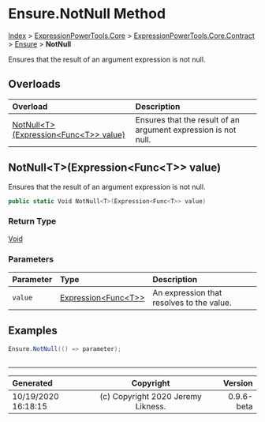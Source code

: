 ﻿# Ensure.NotNull Method

[Index](../index.md) > [ExpressionPowerTools.Core](ExpressionPowerTools.Core.a.md) > [ExpressionPowerTools.Core.Contract](ExpressionPowerTools.Core.Contract.n.md) > [Ensure](ExpressionPowerTools.Core.Contract.Ensure.cs.md) > **NotNull**

Ensures that the result of an argument expression is
            not null.

## Overloads

| Overload | Description |
| :-- | :-- |
| [NotNull&lt;T>(Expression&lt;Func&lt;T>> value)](#notnulltexpressionfunct-value) | Ensures that the result of an argument expression is            not null. |
## NotNull&lt;T>(Expression&lt;Func&lt;T>> value)

Ensures that the result of an argument expression is
            not null.

```csharp
public static Void NotNull<T>(Expression<Func<T>> value)
```

### Return Type

 [Void](https://docs.microsoft.com/dotnet/api/system.void) 

### Parameters

| Parameter | Type | Description |
| :-- | :-- | :-- |
| `value` | [Expression&lt;Func&lt;T>>](https://docs.microsoft.com/dotnet/api/system.linq.expressions.expression-1) | An expression that resolves to the value. |


## Examples

```csharp
Ensure.NotNull(() => parameter);
            
```


---

| Generated | Copyright | Version |
| :-- | :-: | --: |
| 10/19/2020 16:18:15 | (c) Copyright 2020 Jeremy Likness. | 0.9.6-beta |
